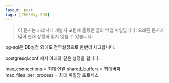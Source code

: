 ```yaml
---
layout: post
tags: [가리사니, 기타]
---
```


> 이 문서는 가리사니 개발자 포럼에 올렸던 글의 백업 파일입니다.
오래된 문서가 많아 현재 상황과 맞지 않을 수 있습니다.


pg-sql은 DB설정 외에도 전역설정으로 한번더 체크합니다.

postgresql.conf 에서 아래와 같은 설정을 합니다.

max_connections = 최대 연결
shared_buffers = 최대버퍼
max_files_per_process = 최대 파일당 프로세스